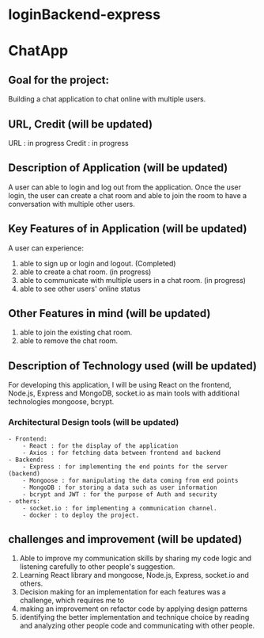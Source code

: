 # loginBackend-express

# ChatApp

## Goal for the project:

Building a chat application to chat online with multiple users.

## URL, Credit (will be updated)

URL : in progress
Credit : in progress

## Description of Application (will be updated)

A user can able to login and log out from the application. Once the user login, the user can create a chat room and able to join the room to have a conversation with multiple other users.

## Key Features of in Application (will be updated)

A user can experience:

1. able to sign up or login and logout. (Completed)
2. able to create a chat room. (in progress)
3. able to communicate with multiple users in a chat room. (in progress)
4. able to see other users' online status

## Other Features in mind (will be updated)

1. able to join the existing chat room.
2. able to remove the chat room.

## Description of Technology used (will be updated)

For developing this application, I will be using React on the frontend, Node.js, Express and MongoDB, socket.io as main tools with additional technologies mongoose, bcrypt.

### Architectural Design tools (will be updated)

```
- Frontend:
    - React : for the display of the application
    - Axios : for fetching data between frontend and backend
- Backend:
    - Express : for implementing the end points for the server (backend)
    - Mongoose : for manipulating the data coming from end points
    - MongoDB : for storing a data such as user information
    - bcrypt and JWT : for the purpose of Auth and security
- others:
    - socket.io : for implementing a communication channel.
    - docker : to deploy the project.
```

## challenges and improvement (will be updated)

1. Able to improve my communication skills by sharing my code logic and listening carefully to other people's suggestion.
2. Learning React library and mongoose, Node.js, Express, socket.io and others.
3. Decision making for an implementation for each features was a challenge, which requires me to
4. making an improvement on refactor code by applying design patterns
5. identifying the better implementation and technique choice by reading and analyzing other people code and communicating with other people.
